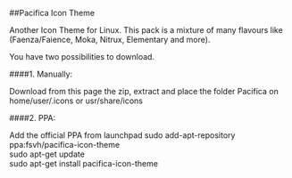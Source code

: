 ##Pacifica Icon Theme

Another Icon Theme for Linux. This pack is a mixture of many flavours like (Faenza/Faience, Moka, Nitrux, Elementary and more).

You have two possibilities to download.


####1. Manually:

Download from this page the zip, extract and place the folder Pacifica on home/user/.icons or usr/share/icons

####2. PPA:

Add the official PPA from launchpad
<cod>
sudo add-apt-repository ppa:fsvh/pacifica-icon-theme<br>
sudo apt-get update<br>
sudo apt-get install pacifica-icon-theme
</code>

